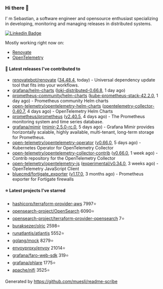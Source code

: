 ### Hi there 👋

I’ m Sebastian, a software engineer and opensource enthusiast specializing in developing, monitoring and managing releases in distributed systems.

[![Linkedin Badge](https://img.shields.io/badge/-LinkedIn-blue?style=flat&logo=Linkedin&logoColor=white&link=https://www.linkedin.com/in/sebastian-poxhofer/)](https://www.linkedin.com/in/sebastian-poxhofer/)

Mostly working right now on:
- [Renovate](https://github.com/renovatebot/renovate)
- [OpenTelemetry](https://github.com/open-telemetry)



#### 🚀 Latest releases I've contributed to

- [renovatebot/renovate](https://github.com/renovatebot/renovate) ([34.48.4](https://github.com/renovatebot/renovate/releases/tag/34.48.4), today) - Universal dependency update tool that fits into your workflows.
- [grafana/helm-charts](https://github.com/grafana/helm-charts) ([loki-distributed-0.66.8](https://github.com/grafana/helm-charts/releases/tag/loki-distributed-0.66.8), 1 day ago)
- [prometheus-community/helm-charts](https://github.com/prometheus-community/helm-charts) ([kube-prometheus-stack-42.2.0](https://github.com/prometheus-community/helm-charts/releases/tag/kube-prometheus-stack-42.2.0), 1 day ago) - Prometheus community Helm charts
- [open-telemetry/opentelemetry-helm-charts](https://github.com/open-telemetry/opentelemetry-helm-charts) ([opentelemetry-collector-0.40.7](https://github.com/open-telemetry/opentelemetry-helm-charts/releases/tag/opentelemetry-collector-0.40.7), 4 days ago) - OpenTelemetry Helm Charts
- [prometheus/prometheus](https://github.com/prometheus/prometheus) ([v2.40.5](https://github.com/prometheus/prometheus/releases/tag/v2.40.5), 4 days ago) - The Prometheus monitoring system and time series database.
- [grafana/mimir](https://github.com/grafana/mimir) ([mimir-2.5.0-rc.0](https://github.com/grafana/mimir/releases/tag/mimir-2.5.0-rc.0), 5 days ago) - Grafana Mimir provides horizontally scalable, highly available, multi-tenant, long-term storage for Prometheus.
- [open-telemetry/opentelemetry-operator](https://github.com/open-telemetry/opentelemetry-operator) ([v0.66.0](https://github.com/open-telemetry/opentelemetry-operator/releases/tag/v0.66.0), 5 days ago) - Kubernetes Operator for OpenTelemetry Collector
- [open-telemetry/opentelemetry-collector-contrib](https://github.com/open-telemetry/opentelemetry-collector-contrib) ([v0.66.0](https://github.com/open-telemetry/opentelemetry-collector-contrib/releases/tag/v0.66.0), 1 week ago) - Contrib repository for the OpenTelemetry Collector
- [open-telemetry/opentelemetry-js](https://github.com/open-telemetry/opentelemetry-js) ([experimental/v0.34.0](https://github.com/open-telemetry/opentelemetry-js/releases/tag/experimental/v0.34.0), 3 weeks ago) - OpenTelemetry JavaScript Client
- [bluecmd/fortigate_exporter](https://github.com/bluecmd/fortigate_exporter) ([v1.17.0](https://github.com/bluecmd/fortigate_exporter/releases/tag/v1.17.0), 3 months ago) - Prometheus exporter for Fortigate firewalls

#### ⭐ Latest projects I've starred

- [hashicorp/terraform-provider-aws](https://github.com/hashicorp/terraform-provider-aws) 7997⭐
- [opensearch-project/OpenSearch](https://github.com/opensearch-project/OpenSearch) 6090⭐
- [opensearch-project/terraform-provider-opensearch](https://github.com/opensearch-project/terraform-provider-opensearch) 7⭐
- [buraksezer/olric](https://github.com/buraksezer/olric) 2598⭐
- [runatlantis/atlantis](https://github.com/runatlantis/atlantis) 5552⭐
- [golang/mock](https://github.com/golang/mock) 8279⭐
- [envoyproxy/envoy](https://github.com/envoyproxy/envoy) 21014⭐
- [grafana/faro-web-sdk](https://github.com/grafana/faro-web-sdk) 319⭐
- [grafana/phlare](https://github.com/grafana/phlare) 1775⭐
- [apache/nifi](https://github.com/apache/nifi) 3525⭐



Generated by https://github.com/muesli/readme-scribe
